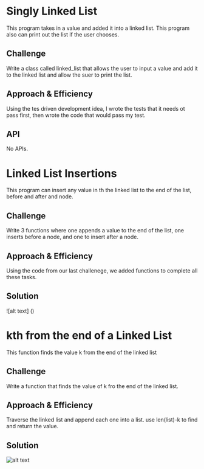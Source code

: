 # Singly Linked List
This program takes in a value and added it into a linked list. This program also can print out the list if the user chooses.

## Challenge
Write a class called linked_list that allows the user to input a value and add it to the linked list and allow the suer to print the list.

## Approach & Efficiency
Using the tes driven development idea, I wrote the tests that it needs ot pass first, then wrote the code that would pass my test.

## API
No APIs.

# Linked List Insertions
This program can insert any value in th the linked list to the end of the list, before and after and node.

## Challenge
Write 3 functions where one appends a value to the end of the list, one inserts before a node, and one to insert after a node.

## Approach & Efficiency
Using the code from our last challenege, we added functions to complete all these tasks. 

## Solution
![alt text] ()

# kth from the end of a Linked List
This function finds the value k from the end of the linked list

## Challenge
Write a function that finds the value of k fro the end of the linked list.

## Approach & Efficiency
Traverse the linked list and append each one into a list. use len(list)-k to find and return the value.

## Solution
![alt text]()